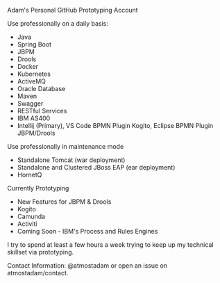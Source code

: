 Adam's Personal GitHub Prototyping Account

Use professionally on a daily basis:
 - Java
 - Spring Boot
 - JBPM
 - Drools
 - Docker
 - Kubernetes
 - ActiveMQ
 - Oracle Database
 - Maven
 - Swagger
 - RESTful Services
 - IBM AS400
 - Intellij (Primary), VS Code BPMN Plugin Kogito, Eclipse BPMN Plugin JBPM/Drools

Use professionally in maintenance mode
 - Standalone Tomcat (war deployment)
 - Standalone and Clustered JBoss EAP (ear deployment)
 - HornetQ

Currently Prototyping
 - New Features for JBPM & Drools
 - Kogito
 - Camunda
 - Activiti
 - Coming Soon - IBM's Process and Rules Engines


I try to spend at least a few hours a week trying to keep up my technical skillset via prototyping.

Contact Information: @atmostadam or open an issue on atmostadam/contact.